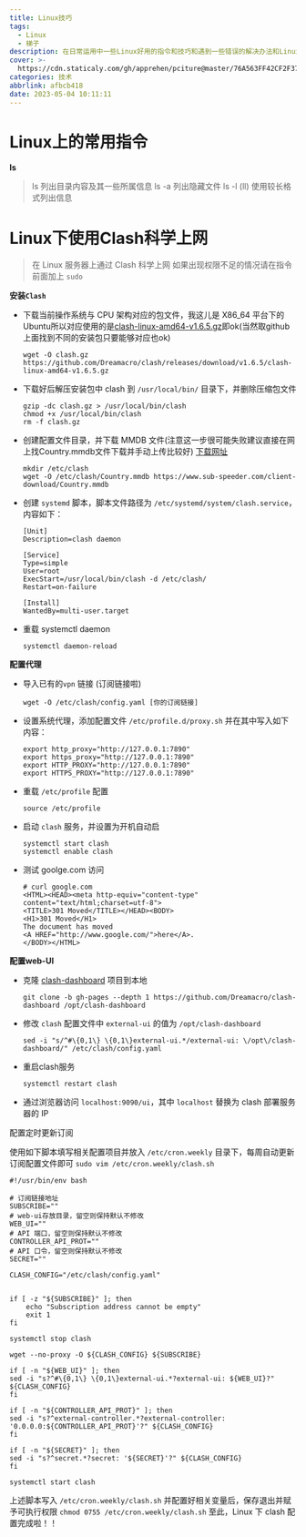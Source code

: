 ```yaml
---
title: Linux技巧
tags: 
  - Linux
  - 梯子
description: 在日常运用中一些Linux好用的指令和技巧和遇到一些错误的解决办法和Linux服务器上怎么挂代理
cover: >-
  https://cdn.staticaly.com/gh/apprehen/pciture@master/76A563FF42CF2F3735174A1CA66107AD.6iplu6wony40.webp
categories: 技术
abbrlink: afbcb418
date: 2023-05-04 10:11:11
---
```


# Linux上的常用指令

**ls**

> ls 列出目录内容及其一些所属信息
> ls -a 列出隐藏文件
> ls -l (ll) 使用较长格式列出信息

# Linux下使用Clash科学上网

> 在 Linux 服务器上通过 Clash 科学上网
> 如果出现权限不足的情况请在指令前面加上 `sudo` 

**安装`Clash`**

- 下载当前操作系统与 CPU 架构对应的包文件，我这儿是 X86_64 平台下的Ubuntu所以对应使用的是[clash-linux-amd64-v1.6.5.gz](https://github.com/Dreamacro/clash/releases/download/v1.6.5/clash-linux-amd64-v1.6.5.gz)即ok(当然取github上面找到不同的安装包只要能够对应也ok)

  ```shell
  wget -O clash.gz https://github.com/Dreamacro/clash/releases/download/v1.6.5/clash-linux-amd64-v1.6.5.gz
  ```

- 下载好后解压安装包中 clash 到 `/usr/local/bin/` 目录下，并删除压缩包文件

  ```shell
  gzip -dc clash.gz > /usr/local/bin/clash
  chmod +x /usr/local/bin/clash
  rm -f clash.gz
  ```

- 创建配置文件目录，并下载 MMDB 文件(注意这一步很可能失败建议直接在网上找Country.mmdb文件下载并手动上传比较好) [下载网址](https://github.com/Dreamacro/maxmind-geoip/releases)

  ```shell
  mkdir /etc/clash
  wget -O /etc/clash/Country.mmdb https://www.sub-speeder.com/client-download/Country.mmdb
  ```

- 创建 `systemd` 脚本，脚本文件路径为 `/etc/systemd/system/clash.service`，内容如下：

  ```shell
  [Unit]
  Description=clash daemon
  
  [Service]
  Type=simple
  User=root
  ExecStart=/usr/local/bin/clash -d /etc/clash/
  Restart=on-failure
  
  [Install]
  WantedBy=multi-user.target
  ```

- 重载 systemctl daemon

  ```shell
  systemctl daemon-reload
  ```

**配置代理**

- 导入已有的`vpn` 链接 (订阅链接啦) 

  ```shell
  wget -O /etc/clash/config.yaml [你的订阅链接]
  ```

- 设置系统代理，添加配置文件 `/etc/profile.d/proxy.sh` 并在其中写入如下内容：

  ```shell
  export http_proxy="http://127.0.0.1:7890"
  export https_proxy="http://127.0.0.1:7890"
  export HTTP_PROXY="http://127.0.0.1:7890"
  export HTTPS_PROXY="http://127.0.0.1:7890"
  ```

- 重载 `/etc/profile` 配置

  ```shell
  source /etc/profile
  ```

- 启动 `clash` 服务，并设置为开机自动启

  ```shell
  systemctl start clash
  systemctl enable clash
  ```

- 测试 goolge.com 访问

  ```shell
  # curl google.com
  <HTML><HEAD><meta http-equiv="content-type" content="text/html;charset=utf-8">
  <TITLE>301 Moved</TITLE></HEAD><BODY>
  <H1>301 Moved</H1>
  The document has moved
  <A HREF="http://www.google.com/">here</A>.
  </BODY></HTML>
  ```

**配置web-UI**

- 克隆 [clash-dashboard](https://github.com/Dreamacro/clash-dashboard) 项目到本地

  ```shell
  git clone -b gh-pages --depth 1 https://github.com/Dreamacro/clash-dashboard /opt/clash-dashboard
  ```

- 修改 `clash` 配置文件中 `external-ui` 的值为 `/opt/clash-dashboard`

  ```shell
  sed -i "s/^#\{0,1\} \{0,1\}external-ui.*/external-ui: \/opt\/clash-dashboard/" /etc/clash/config.yaml
  ```

- 重启clash服务

  ```shell
  systemctl restart clash
  ```

- 通过浏览器访问 `localhost:9090/ui`，其中 `localhost` 替换为 clash 部署服务器的 IP

配置定时更新订阅

使用如下脚本填写相关配置项目并放入 `/etc/cron.weekly` 目录下，每周自动更新订阅配置文件即可
`sudo vim /etc/cron.weekly/clash.sh`

```shell
#!/usr/bin/env bash

# 订阅链接地址
SUBSCRIBE=""
# web-ui存放目录，留空则保持默认不修改
WEB_UI=""
# API 端口，留空则保持默认不修改
CONTROLLER_API_PROT=""
# API 口令，留空则保持默认不修改
SECRET=""

CLASH_CONFIG="/etc/clash/config.yaml"


if [ -z "${SUBSCRIBE}" ]; then
    echo "Subscription address cannot be empty"
    exit 1
fi

systemctl stop clash

wget --no-proxy -O ${CLASH_CONFIG} ${SUBSCRIBE}

if [ -n "${WEB_UI}" ]; then
sed -i "s?^#\{0,1\} \{0,1\}external-ui.*?external-ui: ${WEB_UI}?" ${CLASH_CONFIG}
fi

if [ -n "${CONTROLLER_API_PROT}" ]; then
sed -i "s?^external-controller.*?external-controller: '0.0.0.0:${CONTROLLER_API_PROT}'?" ${CLASH_CONFIG}
fi

if [ -n "${SECRET}" ]; then
sed -i "s?^secret.*?secret: '${SECRET}'?" ${CLASH_CONFIG}
fi

systemctl start clash
```

上述脚本写入 `/etc/cron.weekly/clash.sh` 并配置好相关变量后，保存退出并赋予可执行权限
`chmod 0755 /etc/cron.weekly/clash.sh`
至此，Linux 下 clash 配置完成啦！！
